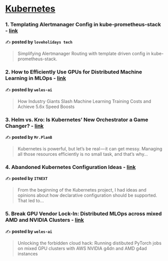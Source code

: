 
<h1><a href=https://medium.com/tag/kubernetes/recommended target="_blank" rel="noopener noreferrer">Kubernetes</a></h1>
<h3>1. Templating Alertmanager Config in kube-prometheus-stack - <a href="https://medium.com/loveholidays-tech/templating-alertmanager-config-in-kube-prometheus-stack-6901a50857ce" target="_blank" rel="noopener noreferrer">link</a></h3>

✍️ **posted by `loveholidays tech`**

<blockquote>Simplifying Alertmanager Routing with template driven config in kube-prometheus-stack.</blockquote>

<h3>2. How to Efficiently Use GPUs for Distributed Machine Learning in MLOps - <a href="https://medium.com/weles-ai/how-to-efficiently-use-gpus-for-distributed-machine-learning-in-mlops-94add9801a2b" target="_blank" rel="noopener noreferrer">link</a></h3>

✍️ **posted by `weles-ai`**

<blockquote>How Industry Giants Slash Machine Learning Training Costs and Achieve 5.6x Speed Boosts</blockquote>

<h3>3. Helm vs. Kro: Is Kubernetes’ New Orchestrator a Game Changer? - <a href="https://medium.com/@PlanB./helm-vs-kro-is-kubernetes-new-orchestrator-a-game-changer-6ed0f2de8d79" target="_blank" rel="noopener noreferrer">link</a></h3>

✍️ **posted by `Mr.PlanB`**

<blockquote>Kubernetes is powerful, but let’s be real — it can get messy. Managing all those resources efficiently is no small task, and that’s why…</blockquote>

<h3>4. Abandoned Kubernetes Configuration Ideas - <a href="https://medium.com/itnext/abandoned-kubernetes-configuration-ideas-195706d61d0c" target="_blank" rel="noopener noreferrer">link</a></h3>

✍️ **posted by `ITNEXT`**

<blockquote>From the beginning of the Kubernetes project, I had ideas and opinions about how declarative configuration should be supported. That led to…</blockquote>

<h3>5. Break GPU Vendor Lock-In: Distributed MLOps across mixed AMD and NVIDIA Clusters - <a href="https://medium.com/weles-ai/break-gpu-vendor-lock-in-distributed-mlops-across-mixed-amd-and-nvidia-clusters-9cf5e1af767f" target="_blank" rel="noopener noreferrer">link</a></h3>

✍️ **posted by `weles-ai`**

<blockquote>Unlocking the forbidden cloud hack: Running distibuted PyTorch jobs on mixed GPU clusters with AWS NVIDIA g4dn and AMD g4ad instances</blockquote>

